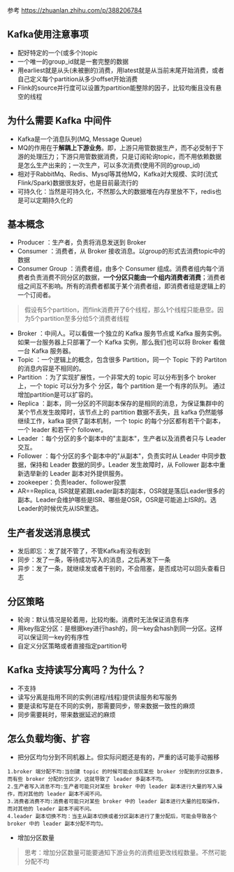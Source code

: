 参考 https://zhuanlan.zhihu.com/p/388206784
## Kafka使用注意事项
+ 配好特定的一个(或多个)topic
+ 一个唯一的group_id就是一套完整的数据
+ 用earliest就是从头(未被删的)消费，用latest就是从当前末尾开始消费，或者自己定义每个partition从多少offset开始消费
+ Flink的source并行度可以设置为partition能整除的因子，比较均衡且没有悬空的线程

## 为什么需要 Kafka 中间件
+ Kafka是一个消息队列(MQ, Message Queue)
+ MQ的作用在于**解耦上下游业务**。即，上游只用管数据生产，而不必受制于下游的处理压力；下游只用管数据消费，只是订阅轮询topic，而不用依赖数据是怎么生产出来的；一次生产，可以多次消费(使用不同的group_id)
+ 相对于RabbitMq、Redis、Mysql等其他MQ，Kafka对大规模、实时(流式Flink/Spark)数据很友好，也是目前最流行的
+ 可持久化：当然是可持久化，不然那么大的数据堆在内存里放不下，redis也是可以定期持久化的

## 基本概念
+ Producer ：生产者，负责将消息发送到 Broker
+ Consumer ：消费者，从 Broker 接收消息。以group的形式去消费topic中的数据
+ Consumer Group ：消费者组，由多个 Consumer 组成。消费者组内每个消费者负责消费不同分区的数据，**一个分区只能由一个组内消费者消费**；消费者组之间互不影响。所有的消费者都属于某个消费者组，即消费者组是逻辑上的一个订阅者。
> 假设有5个partition，而flink消费开了6个线程，那么1个线程只能悬空。因为5个partition至多分给5个消费者线程
+ Broker ：中间人。可以看做一个独立的 Kafka 服务节点或 Kafka 服务实例。如果一台服务器上只部署了一个 Kafka 实例，那么我们也可以将 Broker 看做一台 Kafka 服务器。
+ Topic ：一个逻辑上的概念，包含很多 Partition，同一个 Topic 下的 Partiton 的消息内容是不相同的。
+ Partition ：为了实现扩展性，一个非常大的 topic 可以分布到多个 broker 上，一个 topic 可以分为多个 分区，每个 partition 是一个有序的队列。 通过增加partition是可以扩容的。
+ Replica ：副本，同一分区的不同副本保存的是相同的消息，为保证集群中的某个节点发生故障时，该节点上的 partition 数据不丢失，且 kafka 仍然能够继续工作，kafka 提供了副本机制，一个 topic 的每个分区都有若干个副本，一个 leader 和若干个 follower。
+ Leader ：每个分区的多个副本中的"主副本"，生产者以及消费者只与 Leader 交互。
+ Follower ：每个分区的多个副本中的"从副本"，负责实时从 Leader 中同步数据，保持和 Leader 数据的同步。Leader 发生故障时，从 Follower 副本中重新选举新的 Leader 副本对外提供服务。
+ zookeeper：负责leader、follower投票
+ AR==Replica, ISR就是紧跟Leader副本的副本，OSR就是落后Leader很多的副本。Leader会维护哪些是ISR、哪些是OSR，OSR是可能追上ISR的。选Leader的时候优先从ISR里选。

## 生产者发送消息模式
+ 发后即忘：发了就不管了，不管Kafka有没有收到
+ 同步：发了一条，等待成功写入的消息，之后再发下一条 
+ 异步：发了一条，就继续发或者干别的，不会阻塞，是否成功可以回头查看日志

## 分区策略
+ 轮询：默认情况是轮着用，比较均衡。消费时无法保证消息有序
+ 用key指定分区：是根据key进行hash的，同一key会hash到同一分区。这样可以保证同一key的有序性
+ 自定义分区策略或者直接指定partition号

## Kafka 支持读写分离吗？为什么？
+ 不支持
+ 读写分离是指用不同的实例(进程/线程)提供读服务和写服务
+ 要是读和写是在不同的实例，那需要同步，带来数据一致性的麻烦
+ 同步需要耗时，带来数据延迟的麻烦

## 怎么负载均衡、扩容
+ 把分区均匀分到不同机器上。但实际问题还是有的，严重的话可能手动搬移
```
1.broker 端分配不均:当创建 topic 的时候可能会出现某些 broker 分配到的分区数多，而有些 broker 分配的分区少，这就导致了 leader 多副本不均。
2.生产者写入消息不均:生产者可能只对某些 broker 中的 leader 副本进行大量的写入操作，而对其他的 leader 副本不闻不问。
3.消费者消费不均:消费者可能只对某些 broker 中的 leader 副本进行大量的拉取操作，而对其他的 leader 副本不闻不问。
4.leader 副本切换不均：当主从副本切换或者分区副本进行了重分配后，可能会导致各个 broker 中的 leader 副本分配不均匀。
```
+ 增加分区数量
> 思考：增加分区数量可能要通知下游业务的消费组更改线程数量。不然可能分配不均